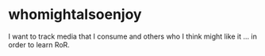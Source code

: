 whomightalsoenjoy
=================

I want to track media that I consume and others who I think might like it ... in order to learn RoR.
